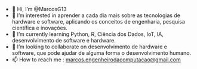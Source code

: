- 👋 Hi, I’m @MarcosG13
- 👀 I’m interested in  aprender a cada dia mais sobre as tecnologias de hardware e software, aplicando os conceitos de engenharia, pesquisa científica e inovações.
- 🌱 I’m currently learning  Python, R, Ciência dos Dados, IoT, IA, desenvolvimento de software e hardware.
- 💞️ I’m looking to collaborate on desenvolvimento de  hardware e software, que pode ajudar de alguma forma o desenvolvimento humano.
- 📫 How to reach me : marcos.engenheirodacomputacao@gmail.com

<!---
MarcosG13/MarcosG13 is a ✨ special ✨ repository because its `README.md` (this file) appears on your GitHub profile.
You can click the Preview link to take a look at your changes.
--->

